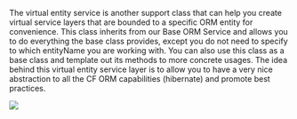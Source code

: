 The virtual entity service is another support class that can help you create virtual service layers that are bounded to a specific ORM entity for convenience. This class inherits from our Base ORM Service and allows you to do everything the base class provides, except you do not need to specify to which entityName you are working with. You can also use this class as a base class and template out its methods to more concrete usages. The idea behind this virtual entity service layer is to allow you to have a very nice abstraction to all the CF ORM capabilities (hibernate) and promote best practices.

![](https://github.com/ColdBox/cbox-cborm/wiki/VirtualEntityService.jpg)


